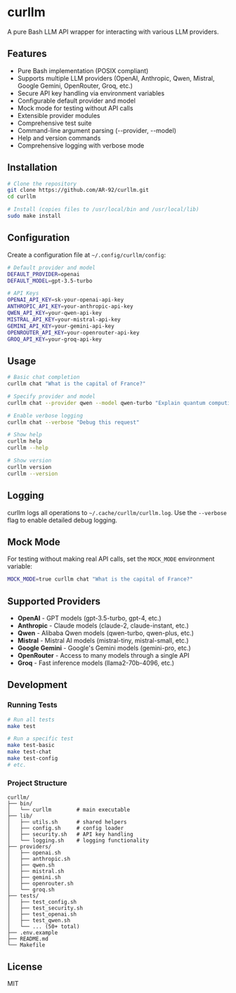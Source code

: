 # curllm

A pure Bash LLM API wrapper for interacting with various LLM providers.

## Features

- Pure Bash implementation (POSIX compliant)
- Supports multiple LLM providers (OpenAI, Anthropic, Qwen, Mistral, Google Gemini, OpenRouter, Groq, etc.)
- Secure API key handling via environment variables
- Configurable default provider and model
- Mock mode for testing without API calls
- Extensible provider modules
- Comprehensive test suite
- Command-line argument parsing (--provider, --model)
- Help and version commands
- Comprehensive logging with verbose mode

## Installation

```bash
# Clone the repository
git clone https://github.com/AR-92/curllm.git
cd curllm

# Install (copies files to /usr/local/bin and /usr/local/lib)
sudo make install
```

## Configuration

Create a configuration file at `~/.config/curllm/config`:

```bash
# Default provider and model
DEFAULT_PROVIDER=openai
DEFAULT_MODEL=gpt-3.5-turbo

# API Keys
OPENAI_API_KEY=sk-your-openai-api-key
ANTHROPIC_API_KEY=your-anthropic-api-key
QWEN_API_KEY=your-qwen-api-key
MISTRAL_API_KEY=your-mistral-api-key
GEMINI_API_KEY=your-gemini-api-key
OPENROUTER_API_KEY=your-openrouter-api-key
GROQ_API_KEY=your-groq-api-key
```

## Usage

```bash
# Basic chat completion
curllm chat "What is the capital of France?"

# Specify provider and model
curllm chat --provider qwen --model qwen-turbo "Explain quantum computing"

# Enable verbose logging
curllm chat --verbose "Debug this request"

# Show help
curllm help
curllm --help

# Show version
curllm version
curllm --version
```

## Logging

curllm logs all operations to `~/.cache/curllm/curllm.log`. Use the `--verbose` flag to enable detailed debug logging.

## Mock Mode

For testing without making real API calls, set the `MOCK_MODE` environment variable:

```bash
MOCK_MODE=true curllm chat "What is the capital of France?"
```

## Supported Providers

- **OpenAI** - GPT models (gpt-3.5-turbo, gpt-4, etc.)
- **Anthropic** - Claude models (claude-2, claude-instant, etc.)
- **Qwen** - Alibaba Qwen models (qwen-turbo, qwen-plus, etc.)
- **Mistral** - Mistral AI models (mistral-tiny, mistral-small, etc.)
- **Google Gemini** - Google's Gemini models (gemini-pro, etc.)
- **OpenRouter** - Access to many models through a single API
- **Groq** - Fast inference models (llama2-70b-4096, etc.)

## Development

### Running Tests

```bash
# Run all tests
make test

# Run a specific test
make test-basic
make test-chat
make test-config
# etc.
```

### Project Structure

```
curllm/
├── bin/
│   └── curllm        # main executable
├── lib/
│   ├── utils.sh      # shared helpers
│   ├── config.sh     # config loader
│   ├── security.sh   # API key handling
│   └── logging.sh    # logging functionality
├── providers/
│   ├── openai.sh
│   ├── anthropic.sh
│   ├── qwen.sh
│   ├── mistral.sh
│   ├── gemini.sh
│   ├── openrouter.sh
│   └── groq.sh
├── tests/
│   ├── test_config.sh
│   ├── test_security.sh
│   ├── test_openai.sh
│   ├── test_qwen.sh
│   └── ... (50+ total)
├── .env.example
├── README.md
└── Makefile
```

## License

MIT